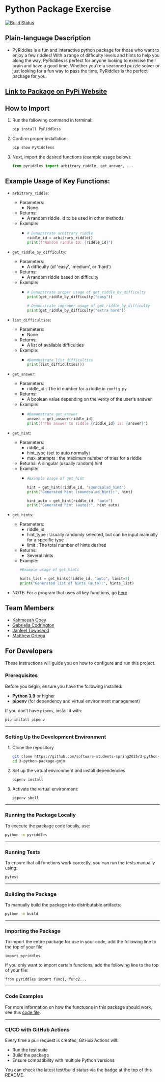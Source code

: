 # Python Package Exercise
[![Build Status](https://github.com/software-students-spring2025/3-python-package-gmjm/actions/workflows/build.yaml/badge.svg)](https://github.com/software-students-spring2025/3-python-package-gmjm/actions)

## Plain-language Description 

- PyRiddles is a fun and interactive python package for those who want to enjoy a few riddles! With a range of difficulty levels and hints to help you along the way, PyRiddles is perfect for anyone looking to exercise their brain and have a good time. Whether you're a seasoned puzzle solver or just looking for a fun way to pass the time, PyRiddles is the perfect package for you.

## [Link to Package on PyPi Website](https://pypi.org/project/pyriddles/0.0.1/)

## How to Import

1. Run the following command in terminal:
   ```bash
   pip install PyRiddless
   ```
2. Confirm proper installation:
   ```bash
   pip show PyRiddless
   ```
3. Next, import the desired functions (example usage below):
   ```python
   from pyriddles import arbitrary_riddle, get_answer, ...
   ```

## Example Usage of Key Functions:

- `arbitrary_riddle`: 
  - Parameters:
    - None 
  - Returns:
    - A random riddle_id to be used in other methods
  - Example: 
    - ```python
      # Demonstrate arbitrary_riddle
      riddle_id = arbitrary_riddle()
      print(f"Random riddle ID: {riddle_id}")
      ```

- `get_riddle_by_difficulty`: 
  - Parameters:
    - A difficulty (of 'easy', 'medium', or 'hard')
  - Returns:
    - A random riddle based on difficulty
  -  Example:
     -  ```python
        # Demonstrate proper usage of get_riddle_by_difficulty
        print(get_riddle_by_difficulty("easy"))

        # Demonstrate improper usage of get_riddle_by_difficulty
        print(get_riddle_by_difficulty("extra hard"))
        ```
- `list_difficulties`:
  - Parameters:
    - None
  - Returns:
    - A list of available difficulties
  - Example:
    - ```python
      #Demonstrate list_difficulties
      print(list_difficulties())
      ```


- `get_answer`: 
  - Parameters:
    - riddle_id : The id number for a riddle in `config.py`
  - Returns:
    - A boolean value depending on the verity of the user's answer
  - Example:
    - ```python
      #Demonstrate get_answer
      answer = get_answer(riddle_id)
      print(f"The answer to riddle {riddle_id} is: {answer}")
      ```


- `get_hint`:
  - Parameters:
    - riddle_id
    - hint_type (set to auto normally)
    - max_attempts : the maximum number of tries for a riddle
  - Returns: A singular (usually random) hint
  - Example:
    - ```python
      #Example usage of get_hint

      hint = get_hint(riddle_id, "soundsalad_hint")
      print("Generated hint (soundsalad_hint):", hint)

      hint_auto = get_hint(riddle_id, "auto")
      print("Generated hint (auto):", hint_auto)
      ```

- `get_hints`:
  - Parameters: 
    - riddle_id
    - hint_type : Usually randomly selected, but can be input manually for a specific type
    - limit : The total number of hints desired
  - Returns: 
    - Several hints
  - Example:
    ```python
    #Example usage of get_hints

    hints_list = get_hints(riddle_id, "auto", limit=5)
    print("Generated list of hints (auto):", hints_list)
    ```

- NOTE: For a program that uses all key functions, go [here](https://github.com/software-students-spring2025/3-python-package-gmjm/blob/main/pyriddles/example_usage.py)

## Team Members

- [Kahmeeah Obey](https://github.com/kahmeeah)
- [Gabriella Codrington](https://github.com/gabriella-codrington)
- [Jahleel Townsend](https://github.com/JahleelT)
- [Matthew Ortega](https://github.com/bruhcolate)

## For Developers

These instructions will guide you on how to configure and run this project.

### **Prerequisites**

Before you begin, ensure you have the following installed:

- **Python 3.9** or higher
- **pipenv** (for dependency and virtual environment management)

If you don’t have `pipenv`, install it with:

```sh
pip install pipenv
```

---

### **Setting Up the Development Environment**

1. Clone the repository

    ```sh
    git clone https://github.com/software-students-spring2025/3-python-package-gmjm.git
    cd 3-python-package-gmjm
    ```

2. Set up the virtual environment and install dependencies

    ```sh
    pipenv install
    ```

3. Activate the virtual environment:

    ```sh
    pipenv shell
    ```

---

### **Running the Package Locally**

To execute the package code locally, use:

```sh
python -m pyriddles
```

---

### **Running Tests**

To ensure that all functions work correctly, you can run the tests manually using:

```sh
pytest
```

---

### **Building the Package**

To manually build the package into distributable artifacts:

```sh
python -m build
```

---

### Importing the Package
To import the entire package for use in your code, add the following line to the top of your file

    import pyriddles

If you only want to import certain functions, add the following line to the top of your file:

    from pyriddles import func1, func2...

---

### Code Examples
For more information on how the functuons in this package should work, see this [code file](pyriddles\use_difficulty.py).

---

### **CI/CD with GitHub Actions**

Every time a pull request is created, GitHub Actions will:

- Run the test suite
- Build the package
- Ensure compatibility with multiple Python versions

You can check the latest test/build status via the badge at the top of this README.
